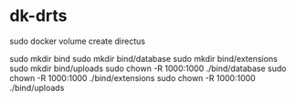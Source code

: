 # dk-drts

sudo docker volume create directus

sudo mkdir bind
sudo mkdir bind/database
sudo mkdir bind/extensions
sudo mkdir bind/uploads
sudo chown -R 1000:1000 ./bind/database
sudo chown -R 1000:1000 ./bind/extensions
sudo chown -R 1000:1000 ./bind/uploads
